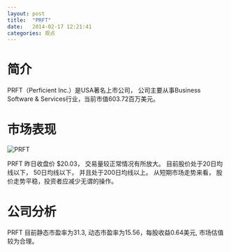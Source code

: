 ```yaml
---
layout: post
title:  "PRFT"
date:   2014-02-17 12:21:41
categories: 观点
---
```


# 简介
PRFT（Perficient Inc.）是USA著名上市公司，
公司主要从事Business Software & Services行业，当前市值603.72百万美元。

# 市场表现

![PRFT](http://finviz.com/chart.ashx?t=PRFT&ty=c&ta=1&p=d&s=l)

PRFT 昨日收盘价 $20.03，
交易量较正常情况有所放大。
目前股价处于20日均线以下，
50日均线以下，
并且处于200日均线以上。
从短期市场走势来看，
股价走势平稳，投资者应减少无谓的操作。

# 公司分析
PRFT 目前静态市盈率为31.3, 动态市盈率为15.56，每股收益0.64美元,
市场估值较为合理。
